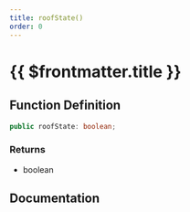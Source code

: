 ```yaml
---
title: roofState()
order: 0
---
```


# {{ $frontmatter.title }}

## Function Definition

```ts
public roofState: boolean;
```

### Returns

* boolean

## Documentation

<!--@include: ./parts/roofState.md-->

